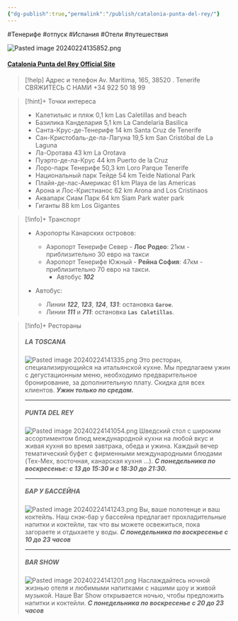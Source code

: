```yaml
---
{"dg-publish":true,"permalink":"/publish/catalonia-punta-del-rey/"}
---
```



#Тенерифе #отпуск #Испания #Отели #путешествия 

![Pasted image 20240224135852.png](/img/user/Files/Pasted%20image%2020240224135852.png)

#### [Catalonia Punta del Rey Official Site](https://www.cataloniahotels.com/ru/otel/catalonia-punta-del-rey)

> [!help] Адрес и телефон 
Av. Marítima, 165, 38520 . Tenerife СВЯЖИТЕСЬ С НАМИ +34 922 50 18 99 

> [!hint]+ Точки интереса
> - Калетильяс и пляж 0,1 km Las Caletillas and beach 
> - Базилика Канделария 5,1 km La Candelaria Basilica 
> - Санта-Крус-де-Тенерифе 14 km Santa Cruz de Tenerife 
> - Сан-Кристобаль-де-ла-Лагуна 19,5 km San Cristóbal de La Laguna 
> - Ла-Оротава 43 km La Orotava 
> - Пуэрто-де-ла-Крус 44 km Puerto de la Cruz
> - Лоро-парк Тенерифе 50,3 km Loro Parque Tenerife 
> - Национальный парк Тейде 54 km Teide National Park
> - Плайя-де-лас-Америкас 61 km Playa de las Americas 
> - Арона и Лос-Кристианос 62 km Arona and Los Cristinaos 
> - Аквапарк Сиам Парк 64 km Siam Park water park
> - Гиганты 88 km Los Gigantes 

> [!info]+ Транспорт
> - Аэропорты Канарских островов:
> 	- Аэропорт Тенерифе Север - **Лос Родео**: 21км - приблизительно 30 евро на такси
> 	- Аэропорт Тенерифе Южный - **Рейна София**: 47км - приблизительно 70 евро на такси. 
> 		- Автобус ***102***
> 		
> - Автобус:
> 	- Линии ***122***, ***123***, ***124***, ***131***: остановка **`Garoe`**.
> 	- Линии ***111*** и ***711***: остановка **`Las Caletillas`**. 

> [!info]+ Рестораны 
> ##### LA TOSCANA
>![Pasted image 20240224141335.png](/img/user/Files/Pasted%20image%2020240224141335.png)
>Это ресторан, специализирующийся на итальянской кухне. Мы предлагаем ужин с дегустационным меню, необходимо предварительное бронирование, за дополнительную плату. Скидка для всех клиентов.
> ***Ужин только по средам.***
> *****
> ##### PUNTA DEL REY
>![Pasted image 20240224141054.png](/img/user/Files/Pasted%20image%2020240224141054.png)
>Шведский стол с широким ассортиментом блюд международной кухни на любой вкус и живая кухня во время завтрака, обеда и ужина. Каждый вечер тематический буфет с фирменными международными блюдами (Tex-Mex, восточная, канарская кухня ...).
> ***С понедельника по воскресенье: с 13 до 15:30 и с 18:30 до 21:30.***
> ******
>##### БАР У БАССЕЙНА
>![Pasted image 20240224141243.png](/img/user/Files/Pasted%20image%2020240224141243.png)
>Вы, ваше полотенце и ваш коктейль. Наш снэк-бар у бассейна предлагает прохладительные напитки и коктейли, так что вы можете освежиться, пока загораете и отдыхаете у воды.
>***С понедельника по воскресенье с 10 до 23 часов***
>*********
>##### BAR SHOW
>![Pasted image 20240224141201.png](/img/user/Files/Pasted%20image%2020240224141201.png)
>Наслаждайтесь ночной жизнью отеля и любимыми напитками с нашими шоу и живой музыкой. Наше Bar Show открывается ночью, чтобы предложить напитки и коктейли.
>***С понедельника по воскресенье с 20 до 23 часов*** 

